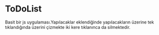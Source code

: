 # ToDoList
Basit bir js uygulaması.Yapılacaklar eklendiğinde yapılacakların üzerine  tek tıklandığında üzerini çizmekte iki kere tıklanınca da silmektedir.
